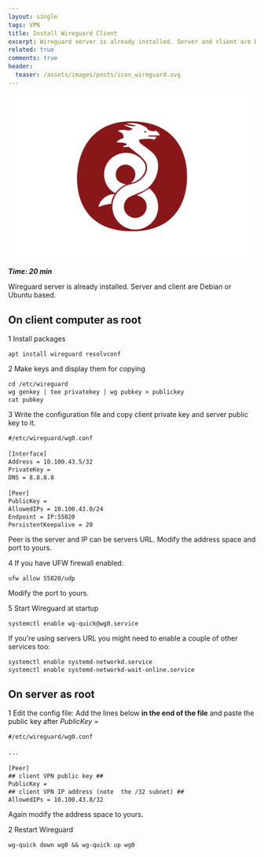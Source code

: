 ```yaml
---
layout: single
tags: VPN
title: Install Wireguard Client
excerpt: Wireguard server is already installed. Server and client are Debian or Ubuntu based.
related: true
comments: true
header:
  teaser: /assets/images/posts/icon_wireguard.svg
---
```

![](/assets/images/posts/icon_wireguard.svg)

***Time: 20 min***

Wireguard server is already installed. Server and client are Debian or Ubuntu based.

## On client computer as root

1 Install packages

```shell
apt install wireguard resolvconf
```
2 Make keys and display them for copying
```shell
cd /etc/wireguard
wg genkey | tee privatekey | wg pubkey > publickey
cat pubkey
```
3 Write the configuration file and copy client private key and server public key to it.
```shell
#/etc/wireguard/wg0.conf

[Interface]
Address = 10.100.43.5/32
PrivateKey =
DNS = 8.8.8.8

[Peer]
PublicKey =
AllowedIPs = 10.100.43.0/24
Endpoint = IP:55820
PersistentKeepalive = 20
```
Peer is the server and IP can be servers URL. Modify the address space and port to yours.

4 If you have UFW firewall enabled:

```shell
ufw allow 55820/udp
```

Modify the port to yours.

5 Start Wireguard at startup

```shell
systemctl enable wg-quick@wg0.service
```
If you're using servers URL you might need to enable a couple of other services too:

```shell
systemctl enable systemd-networkd.service
systemctl enable systemd-networkd-wait-online.service
```

## On server as root

1 Edit the config file: Add the lines below **in the end of the file** and paste the public key after *PublicKey =*
```shell
#/etc/wireguard/wg0.conf

...

[Peer]
## client VPN public key ##
PublicKey =
## client VPN IP address (note  the /32 subnet) ##
AllowedIPs = 10.100.43.8/32
```

Again modify the address space to yours.

2 Restart Wireguard
```shell
wg-quick down wg0 && wg-quick up wg0
```
